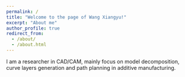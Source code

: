 ```yaml
---
permalink: /
title: "Welcome to the page of Wang Xiangyu!"
excerpt: "About me"
author_profile: true
redirect_from: 
  - /about/
  - /about.html
---
```


I am a researcher in CAD/CAM, mainly focus on model decomposition, curve layers generation and path planning in additive manufacturing.
